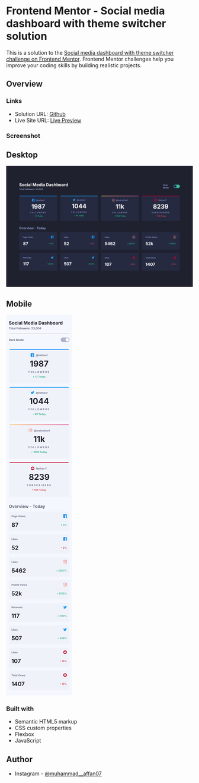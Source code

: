 # Frontend Mentor - Social media dashboard with theme switcher solution

This is a solution to the [Social media dashboard with theme switcher challenge on Frontend Mentor](https://www.frontendmentor.io/challenges/social-media-dashboard-with-theme-switcher-6oY8ozp_H). Frontend Mentor challenges help you improve your coding skills by building realistic projects. 



## Overview

### Links

- Solution URL: [Github](https://github.com/Affan840/Social-Media-Dashboard-With-Theme-Switcher)
- Live Site URL: [Live Preview](https://affan840.github.io/Social-Media-Dashboard-With-Theme-Switcher/)

### Screenshot

## Desktop
![](./Final_Desktop.png)

## Mobile
![](./Final_Mobile.png)




### Built with

- Semantic HTML5 markup
- CSS custom properties
- Flexbox
- JavaScript


## Author

- Instagram - [@muhammad__affan07](https://www.instagram.com/muhammad__affan07/)
